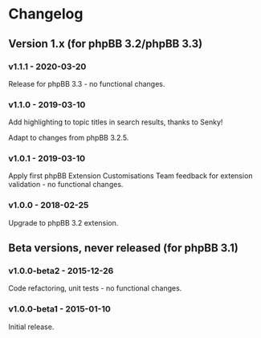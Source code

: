 # Changelog

## Version 1.x (for phpBB 3.2/phpBB 3.3)

### v1.1.1 - 2020-03-20

Release for phpBB 3.3 - no functional changes.

### v1.1.0 - 2019-03-10

Add highlighting to topic titles in search results, thanks to Senky!

Adapt to changes from phpBB 3.2.5.

### v1.0.1 - 2019-03-10

Apply first phpBB Extension Customisations Team feedback for extension validation - no functional changes.

### v1.0.0 - 2018-02-25

Upgrade to phpBB 3.2 extension.

## Beta versions, never released (for phpBB 3.1)

### v1.0.0-beta2 - 2015-12-26

Code refactoring, unit tests - no functional changes.

### v1.0.0-beta1 - 2015-01-10

Initial release.

